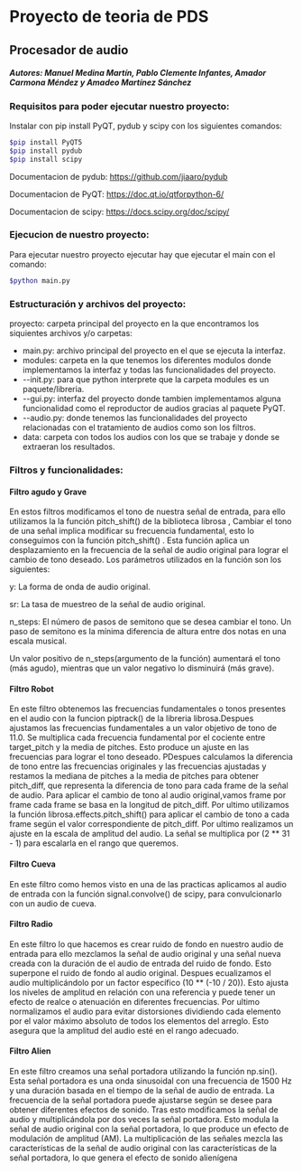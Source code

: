 # Proyecto de teoria de PDS 
## Procesador de audio
##### Autores:  Manuel Medina Martín, Pablo Clemente Infantes, Amador Carmona Méndez y Amadeo Martínez Sánchez
### Requisitos para poder ejecutar nuestro proyecto:
Instalar con pip install PyQT, pydub y scipy con los siguientes comandos:
~~~bash
$pip install PyQT5
$pip install pydub
$pip install scipy
~~~
Documentacion de pydub: https://github.com/jiaaro/pydub 

Documentacion de PyQT: https://doc.qt.io/qtforpython-6/

Documentacion de scipy: https://docs.scipy.org/doc/scipy/

### Ejecucion de nuestro proyecto:
Para ejecutar nuestro proyecto ejecutar hay que ejecutar el main con el comando:
~~~bash
$python main.py
~~~
### Estructuración y archivos del proyecto:

proyecto: carpeta principal del proyecto en la que encontramos los siquientes archivos y/o carpetas:
- main.py: archivo principal del proyecto en el que se ejecuta la interfaz. 
- modules: carpeta en la que tenemos los diferentes modulos donde implementamos la interfaz y todas las funcionalidades del proyecto.
- --init.py: para que python interprete que la carpeta modules es un paquete/libreria.
- --gui.py: interfaz del proyecto donde tambien implementamos alguna funcionalidad como el reproductor de audios gracias al paquete PyQT.
- --audio.py: donde tenemos las funcionalidades del proyecto relacionadas con el tratamiento de audios como son los filtros.
- data: carpeta con todos los audios con los que se trabaje y donde se extraeran los resultados.

### Filtros y funcionalidades:

#### Filtro agudo y Grave

En estos filtros modificamos el tono de nuestra señal de entrada, para ello utilizamos la la función pitch_shift() de la biblioteca librosa , Cambiar el tono de una señal implica modificar su frecuencia fundamental, esto lo  conseguimos con la función pitch_shift() . Esta función aplica un desplazamiento en la frecuencia de la señal de audio original para lograr el cambio de tono deseado. Los parámetros utilizados en la función son los siguientes:

y: La forma de onda de audio original.

sr: La tasa de muestreo de la señal de audio original.

n_steps: El número de pasos de semitono que se desea cambiar el tono. Un paso de semitono es la mínima diferencia de altura entre dos notas en una escala musical.

Un valor positivo de n_steps(argumento de la función) aumentará el tono (más agudo), mientras que un valor negativo lo disminuirá (más grave).

#### Filtro Robot

En este filtro obtenemos las frecuencias fundamentales o tonos presentes en el audio con la funcion piptrack() de la libreria librosa.Despues ajustamos las frecuencias fundamentales a un valor objetivo de tono de 11.0. Se multiplica cada frecuencia fundamental por el cociente entre target_pitch y la media de pitches. Esto produce un ajuste en las frecuencias para lograr el tono deseado.
PDespues calculamos la diferencia de tono entre las frecuencias originales y las frecuencias ajustadas y restamos la mediana de pitches a la media de pitches para obtener pitch_diff, que representa la diferencia de tono para cada frame de la señal de audio. Para aplicar el cambio de tono al audio original,vamos frame por frame cada frame se basa en la longitud de pitch_diff.
Por ultimo utilizamos la función librosa.effects.pitch_shift() para aplicar el cambio de tono a cada frame según el valor correspondiente de pitch_diff. Por ultimo realizamos un ajuste en la escala de amplitud del audio. La señal se multiplica por (2 ** 31 - 1) para escalarla en el rango que queremos.

#### Filtro Cueva

En este filtro como hemos visto en una de las practicas aplicamos al audio de entrada con la función signal.convolve() de scipy, para convulcionarlo con un audio de cueva.

#### Filtro Radio

En este filtro lo que hacemos es crear ruido de fondo en nuestro audio de entrada para ello mezclamos la señal de audio original y una señal nueva creada con la duración de el audio de entrada del ruido de fondo. Esto superpone el ruido de fondo al audio original.
Despues ecualizamos el audio multiplicándolo por un factor específico (10 ** (-10 / 20)). Esto ajusta los niveles de amplitud en relación con una referencia y puede tener un efecto de realce o atenuación en diferentes frecuencias.
Por ultimo normalizamos el audio para evitar distorsiones dividiendo cada elemento por el valor máximo absoluto de todos los elementos del arreglo. Esto asegura que la amplitud del audio esté en el rango adecuado.

#### Filtro Alien

En este filtro creamos una señal portadora utilizando la función np.sin(). Esta señal portadora es una onda sinusoidal con una frecuencia de 1500 Hz y una duración basada en el tiempo de la señal de audio de entrada. La frecuencia de la señal portadora puede ajustarse según se desee para obtener diferentes efectos de sonido.
Tras esto modificamos la señal de audio y multiplicándola por dos veces la señal portadora. Esto modula la señal de audio original con la señal portadora, lo que produce un efecto de modulación de amplitud (AM). La multiplicación de las señales mezcla las características de la señal de audio original con las características de la señal portadora, lo que genera el efecto de sonido alienígena
